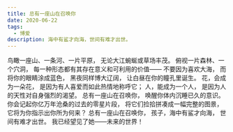 ```yaml
---
title: 总有一座山在召唤你
date: 2020-06-22
tags:
  - 博爱
description: 海中有鲨才向海，世间有难才出世。
---
```


鸟瞰一座山、一条河、一片平原，
无论大江蜿蜒或草场丰茂。
俯视一片森林、一个穴洞，
每一种形态都有其存在意义和可利用的价值——
不要因为喜欢大海，
而将你的眼睛涂成蓝色，
黑夜同样博大辽阔，
让白昼在你的瞳孔里诞生。
花，会成为一朵花，
是因为有人喜爱而如此热情地称呼它；
人，能成为一个人，
是因为人的天性对自身强烈的渴望。
总有一座山在召唤你，
唤醒你体内沉睡已久的意识。
你会记起你亿万年沧桑的过去的零星片段，
将它们捡拾拼凑成一幅完整的图景，
它将为你指示出你所为何来？
总有一座山在召唤你，
孩子，海中有鲨才向海，
世间有难才出世。
我已经望见了她——未来的世界！